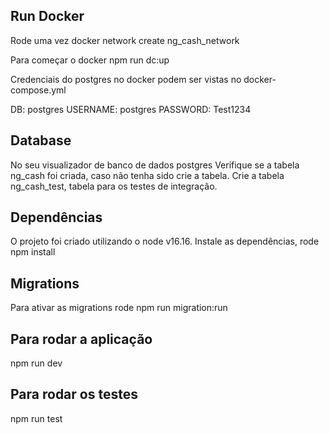 ## Run Docker
Rode uma vez
docker network create ng_cash_network

Para começar o docker
npm run dc:up

Credenciais do postgres no docker podem ser vistas no docker-compose.yml

DB: postgres
USERNAME: postgres
PASSWORD: Test1234

## Database
No seu visualizador de banco de dados postgres
Verifique se a tabela ng_cash foi criada, caso não tenha sido crie a tabela.
Crie a tabela ng_cash_test, tabela para os testes de integração.

## Dependências
O projeto foi criado utilizando o node v16.16.
Instale as dependências, rode
npm install

## Migrations
Para ativar as migrations rode
npm run migration:run

## Para rodar a aplicação
npm run dev

## Para rodar os testes
npm run test

